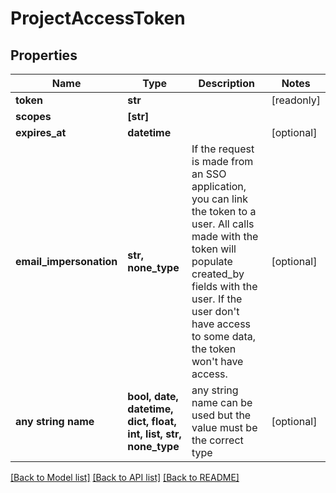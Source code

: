 # ProjectAccessToken


## Properties
Name | Type | Description | Notes
------------ | ------------- | ------------- | -------------
**token** | **str** |  | [readonly] 
**scopes** | **[str]** |  | 
**expires_at** | **datetime** |  | [optional] 
**email_impersonation** | **str, none_type** |          If the request is made from an SSO application, you can link the token to a user.         All calls made with the token will populate created_by fields with the user.         If the user don&#39;t have access to some data, the token won&#39;t have access.          | [optional] 
**any string name** | **bool, date, datetime, dict, float, int, list, str, none_type** | any string name can be used but the value must be the correct type | [optional]

[[Back to Model list]](../README.md#documentation-for-models) [[Back to API list]](../README.md#documentation-for-api-endpoints) [[Back to README]](../README.md)


